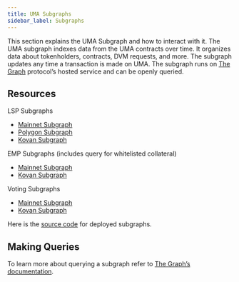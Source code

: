 ```yaml
---
title: UMA Subgraphs
sidebar_label: Subgraphs
---
```


This section explains the UMA Subgraph and how to interact with it. The UMA subgraph indexes data from the UMA contracts over time. It organizes data about tokenholders, contracts, DVM requests, and more. The subgraph updates any time a transaction is made on UMA. The subgraph runs on [The Graph](https://thegraph.com/) protocol’s hosted service and can be openly queried.

## Resources

LSP Subgraphs
- [Mainnet Subgraph](https://thegraph.com/hosted-service/subgraph/umaprotocol/mainnet-lsp)
- [Polygon Subgraph](https://thegraph.com/hosted-service/subgraph/umaprotocol/polygon-lsp)
- [Kovan Subgraph](https://thegraph.com/hosted-service/subgraph/umaprotocol/kovan-lsp)

EMP Subgraphs (includes query for whitelisted collateral)
- [Mainnet Subgraph](https://thegraph.com/explorer/subgraph/umaprotocol/mainnet-contracts)
- [Kovan Subgraph](https://thegraph.com/explorer/subgraph/umaprotocol/kovan-contracts)

Voting Subgraphs
- [Mainnet Subgraph](https://thegraph.com/explorer/subgraph/umaprotocol/mainnet-voting)
- [Kovan Subgraph](https://thegraph.com/explorer/subgraph/umaprotocol/kovan-voting)

Here is the [source code](https://github.com/UMAprotocol/subgraphs) for deployed subgraphs.

## Making Queries

To learn more about querying a subgraph refer to [The Graph’s documentation](https://thegraph.com/docs/about/introduction).
